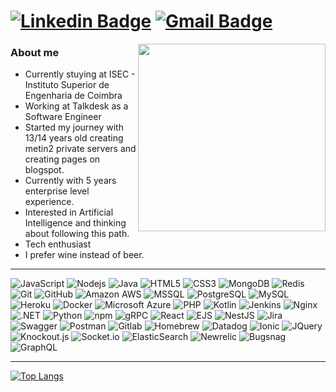 
# [![Linkedin Badge](https://img.shields.io/badge/-Duarte-blue?style=flat-square&logo=Linkedin&logoColor=white&link=https://www.linkedin.com/in/jorgermduarte/)](https://www.linkedin.com/in/jorgermduarte/) [![Gmail Badge](https://img.shields.io/badge/-jorge_duarte@outlook.pt-c14438?style=flat-square&logo=Gmail&logoColor=white&link=mailto:jorge_duarte@outlook.pt)](mailto:jorge_duarte@outlook.pt)

<img src="https://media.giphy.com/media/blSTtZehjAZ8I/giphy.gif" width="300" align="right">

### About me

- Currently stuying at ISEC - Instituto Superior de Engenharia de Coimbra
- Working at Talkdesk as a Software Engineer
- Started my journey with 13/14 years old creating metin2 private servers and creating pages on blogspot.
- Currently with 5 years enterprise level experience.
- Interested in Artificial Intelligence and thinking about following this path.
- Tech enthusiast
- I prefer wine instead of beer.
---

![JavaScript](https://img.shields.io/badge/-JavaScript-gray?style=flat-square&logo=javascript)
![Nodejs](https://img.shields.io/badge/-Nodejs-gray?style=flat-square&logo=Node.js)
![Java](https://img.shields.io/badge/-Java-gray?style=flat-square&logo=java)
![HTML5](https://img.shields.io/badge/-HTML5-gray?style=flat-square&logo=html5&logoColor=white)
![CSS3](https://img.shields.io/badge/-CSS3-gray?style=flat-square&logo=css3)
![MongoDB](https://img.shields.io/badge/-MongoDB-gray?style=flat-square&logo=mongodb)
![Redis](https://img.shields.io/badge/-Redis-gray?style=flat-square&logo=Redis)
![Git](https://img.shields.io/badge/-Git-gray?style=flat-square&logo=git)
![GitHub](https://img.shields.io/badge/-GitHub-gray?style=flat-square&logo=github)
![Amazon AWS](https://img.shields.io/badge/Amazon%20AWS-gray?style=flat-square&logo=amazon-aws)
![MSSQL](https://img.shields.io/badge/-MSSQL-gray?style=flat-square&logo=mssql)
![PostgreSQL](https://img.shields.io/badge/-PostgreSQL-gray?style=flat-square&logo=PostgreSQL)
![MySQL](https://img.shields.io/badge/-MySQL-gray?style=flat-square&logo=mysql)
![Heroku](https://img.shields.io/badge/-Heroku-gray?style=flat-square&logo=heroku)
![Docker](https://img.shields.io/badge/-Docker-gray?style=flat-square&logo=docker)
![Microsoft Azure](https://img.shields.io/badge/Microsoft%20Azure-gray?style=flat-square&logo=microsoft-azure)
![PHP](https://img.shields.io/badge/PHP-gray?style=flat-square&logo=php)
![Kotlin](https://img.shields.io/badge/Kotlin-gray?style=flat-square&logo=kotlin)
![Jenkins](https://img.shields.io/badge/Jenkins-gray?style=flat-square&logo=jenkins)
![Nginx](https://img.shields.io/badge/Nginx-gray?style=flat-square&logo=nginx)
![.NET](https://img.shields.io/badge/.NET-gray?style=flat-square&logo=dotnet)
![Python](https://img.shields.io/badge/-Python-gray?style=flat-square&logo=python)
![npm](https://img.shields.io/badge/-npm-gray?style=flat-square&logo=npm)
![gRPC](https://img.shields.io/badge/-gRPC-gray?style=flat-square&logo=grpc)
![React](https://img.shields.io/badge/-React-gray?style=flat-square&logo=react)
![EJS](https://img.shields.io/badge/-EJS-gray?style=flat-square&logo=ejs)
![NestJS](https://img.shields.io/badge/-NestJS-gray?style=flat-square&logo=nestjs)
![Jira](https://img.shields.io/badge/-Jira-gray?style=flat-square&logo=jira)
![Swagger](https://img.shields.io/badge/-Swagger-gray?style=flat-square&logo=swagger)
![Postman](https://img.shields.io/badge/-Postman-gray?style=flat-square&logo=postman)
![Gitlab](https://img.shields.io/badge/-Gitlab-gray?style=flat-square&logo=gitlab)
![Homebrew](https://img.shields.io/badge/-Homebrew-gray?style=flat-square&logo=homebrew)
![Datadog](https://img.shields.io/badge/-Datadog-gray?style=flat-square&logo=datadog)
![Ionic](https://img.shields.io/badge/-Ionic-gray?style=flat-square&logo=Ionic)
![JQuery](https://img.shields.io/badge/-JQuery-gray?style=flat-square&logo=JQuery)
![Knockout.js](https://img.shields.io/badge/-Knockout.js-gray?style=flat-square&logo=Knockout.js)
![Socket.io](https://img.shields.io/badge/-Socket.io-gray?style=flat-square&logo=Socket.io)
![ElasticSearch](https://img.shields.io/badge/-ElasticSearch-gray?style=flat-square&logo=elasticsearch)
![Newrelic](https://img.shields.io/badge/-Newrelic-gray?style=flat-square&logo=newrelic)
![Bugsnag](https://img.shields.io/badge/-Bugnag-gray?style=flat-square&logo=bugsnag)
![GraphQL](https://img.shields.io/badge/-GraphQL-gray?style=flat-square&logo=graphql)

---
[![Top Langs](https://github-readme-stats.vercel.app/api/top-langs/?username=jorgermduarte&layout=compact)](https://github.com/anuraghazra/github-readme-stats)
